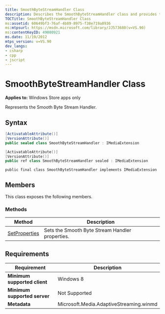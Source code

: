 ```yaml
---
title: SmoothByteStreamHandler Class
description: Describes the SmoothByteStreamHandler class and provides the class' syntax, members, methods, and requirements.
TOCTitle: SmoothByteStreamHandler Class
ms:assetid: 60649bf3-76af-4b89-8975-f38e719a8936
ms:mtpsurl: https://msdn.microsoft.com/library/JJ573680(v=VS.90)
ms:contentKeyID: 49080921
ms.date: 11/19/2012
mtps_version: v=VS.90
dev_langs:
- csharp
- cpp
- jscript
---
```


# SmoothByteStreamHandler Class

**Applies to:** Windows Store apps only

Represents the Smooth Byte Stream Handler.

## Syntax

```csharp
[ActivatableAttribute()]
[VersionAttribute()]
public sealed class SmoothByteStreamHandler : IMediaExtension
```

```cpp
[ActivatableAttribute()]
[VersionAttribute()]
public ref class SmoothByteStreamHandler sealed : IMediaExtension
```

```jscript
public final class SmoothByteStreamHandler implements IMediaExtension
```

## Members

This class exposes the following members.

### Methods

|Method|Description|
|--- |--- |
|[SetProperties](smoothbytestreamhandler-setproperties-method.md)|Sets the Smooth Byte Stream Handler properties.|

## Requirements

|Requirement|Description|
|--- |--- |
|**Minimum supported client**|Windows 8|
|**Minimum supported server**|Not Supported|
|**Metadata**|Microsoft.Media.AdaptiveStreaming.winmd|
